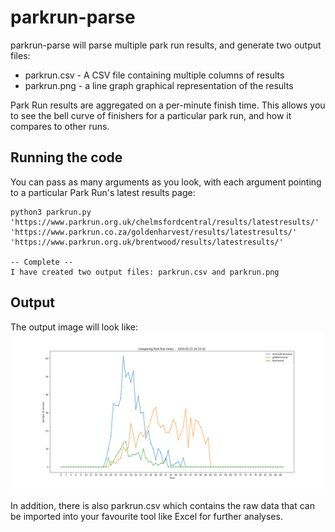 # parkrun-parse

parkrun-parse will parse multiple park run results, and generate two output files:
* parkrun.csv - A CSV file containing multiple columns of results
* parkrun.png - a line graph graphical representation of the results

Park Run results are aggregated on a per-minute finish time. This allows you to see the bell curve of finishers for a particular park run, and how it compares to other runs. 

## Running the code
You can pass as many arguments as you look, with each argument pointing to a particular Park Run's latest results page:
```
python3 parkrun.py 'https://www.parkrun.org.uk/chelmsfordcentral/results/latestresults/' 'https://www.parkrun.co.za/goldenharvest/results/latestresults/' 'https://www.parkrun.org.uk/brentwood/results/latestresults/'

-- Complete --
I have created two output files: parkrun.csv and parkrun.png
```

## Output
The output image will look like:
![alt text](https://github.com/willie-engelbrecht/parkrun-parse/blob/master/parkrun.png "Line Graph")

In addition, there is also parkrun.csv which contains the raw data that can be imported into your favourite tool like Excel for further analyses. 
